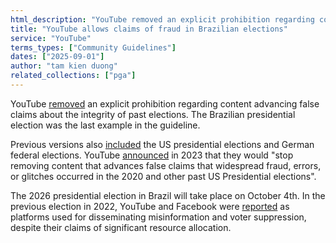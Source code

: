 ```yaml
---
html_description: "YouTube removed an explicit prohibition regarding content advancing false claims about the integrity of past elections"
title: "YouTube allows claims of fraud in Brazilian elections"
service: "YouTube"
terms_types: ["Community Guidelines"]
dates: ["2025-09-01"]
author: "tam kien duong"
related_collections: ["pga"]
---
```


YouTube [removed](https://github.com/OpenTermsArchive/pga-versions/commit/40ef6fea4de2f8b21098cb390db286facb33f484) an explicit prohibition regarding content advancing false claims about the integrity of past elections. The Brazilian presidential election was the last example in the guideline.

Previous versions also [included](https://github.com/OpenTermsArchive/pga-versions/commit/9c526ada56c246f42b06d549a23f71577bfa9eba) the US presidential elections and German federal elections. YouTube [announced](https://blog.youtube/inside-youtube/us-election-misinformation-update-2023/) in 2023 that they would "stop removing content that advances false claims that widespread fraud, errors, or glitches occurred in the 2020 and other past US Presidential elections".

The 2026 presidential election in Brazil will take place on October 4th. In the previous election in 2022, YouTube and Facebook were [reported](https://www.theguardian.com/world/2022/oct/20/brazil-election-disinformation-youtube-facebook) as platforms used for disseminating misinformation and voter suppression, despite their claims of significant resource allocation.
